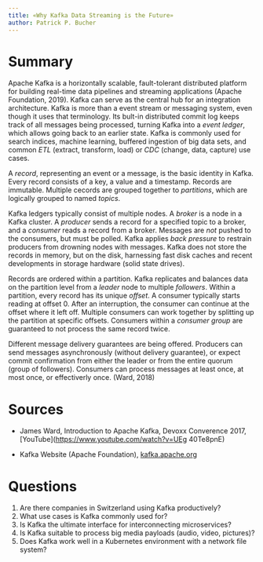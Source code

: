 ```yaml
---
title: «Why Kafka Data Streaming is the Future»
author: Patrick P. Bucher
---
```


# Summary

Apache Kafka is a horizontally scalable, fault-tolerant distributed platform
for building real-time data pipelines and streaming applications (Apache
Foundation, 2019). Kafka can serve as the central hub for an integration
architecture. Kafka is more than a event stream or messaging system, even
though it uses that terminology.  Its bult-in distributed commit log keeps
track of all messages being processed, turning Kafka into a _event ledger_,
which allows going back to an earlier state. Kafka is commonly used for search
indices, machine learning, buffered ingestion of big data sets, and common
_ETL_ (extract, transform, load) or _CDC_ (change, data, capture) use cases.

A _record_, representing an event or a message, is the basic identity in Kafka.
Every record consists of a key, a value and a timestamp. Records are immutable.
Multiple cecords are grouped together to _partitions_, which are logically
grouped to named _topics_.

Kafka ledgers typically consist of multiple nodes. A _broker_ is a node in a
Kafka cluster. A _producer_ sends a record for a specified topic to a broker,
and a _consumer_ reads a record from a broker. Messages are _not_ pushed to the
consumers, but must be polled. Kafka applies _back pressure_ to restrain
producers from drowning nodes with messages.  Kafka does not store the records
in memory, but on the disk, harnessing fast disk caches and recent developments
in storage hardware (solid state drives).

Records are ordered within a partition. Kafka replicates and balances data on
the partition level from a _leader_ node to multiple _followers_. Within a
partition, every record has its unique _offset_. A consumer typically starts
reading at offset 0. After an interruption, the consumer can continue at the
offset where it left off. Multiple consumers can work together by splitting up
the partition at specific offsets. Consumers within a _consumer group_ are
guaranteed to not process the same record twice.

Different message delivery guarantees are being offered. Producers can send
messages asynchronously (without delivery guarantee), or expect commit
confirmation from either the leader or from the entire quorum (group of
followers). Consumers can process messages at least once, at most once, or
effectiverly once. (Ward, 2018)

# Sources

- James Ward, Introduction to Apache Kafka, Devoxx Converence 2017,
  [YouTube](https://www.youtube.com/watch?v=UEg 40Te8pnE)

- Kafka Website (Apache Foundation),
  [kafka.apache.org](https://kafka.apache.org/)

# Questions

1. Are there companies in Switzerland using Kafka productively?
2. What use cases is Kafka commonly used for?
3. Is Kafka the ultimate interface for interconnecting microservices?
4. Is Kafka suitable to process big media payloads (audio, video, pictures)?
5. Does Kafka work well in a Kubernetes environment with a network file system?
